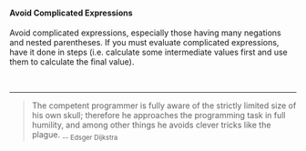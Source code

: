 <div id="title">

#### Avoid Complicated Expressions

</div>

<div id="body">

Avoid complicated expressions, especially those having many negations and nested parentheses. If you must evaluate complicated expressions, have it done in steps (i.e. calculate some intermediate values first and use them to calculate the final value).

<tabs> 
  <tab header="Java">

<include src="example-java.md" />
  </tab>
  <tab header="Python">

<include src="example-python.md" />
</tab>
</tabs><hr>

> The competent programmer is fully aware of the strictly limited size of his own skull; therefore he approaches the programming task in full humility, and among other things he avoids clever tricks like the plague. <sub>-- Edsger Dijkstra</sub>


</div>

<div id="extras">
</div>
